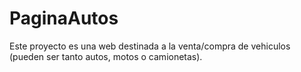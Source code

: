 # PaginaAutos

Este proyecto es una web destinada a la venta/compra de vehiculos (pueden ser tanto autos, motos o camionetas).
